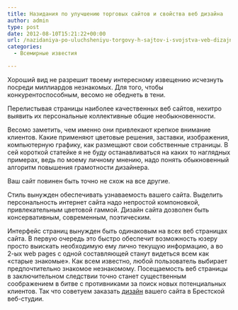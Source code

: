 ```yaml
---
title: Назидания по улучшению торговых сайтов и свойства веб дизайна
author: admin
type: post
date: 2012-08-10T15:21:22+00:00
url: /nazidaniya-po-uluchsheniyu-torgovy-h-sajtov-i-svojstva-veb-dizajna/
categories:
  - Всемирные известия

---
```

Хороший вид не разрешит твоему интересному извещению исчезнуть посреди миллиардов незнакомых. Для того, чтобы конкурентоспособным, весомо не обеднеть в тени.
  
Перелистывая страницы наиболее качественных веб сайтов, нехитро выявить их персональные коллективные общие необыкновенности.

Весомо заметить, чем именно они привлекают крепкое внимание клиентов. Какие применяют цветовые решения, заставки, изображения, компьютерную графику, как размещают свои собственные страницы. В сей короткой статейке я не буду останавливаться на каких то наглядных примерах, ведь по моему личному мнению, надо понять обыкновенный алгоритм повышения грамотности дизайнера.

Ваш сайт повинен быть точно не схож на все другие.

Стиль вынужден обеспечивать узнаваемость вашего сайта. Выделить персональность интернет сайта надо непростой компоновкой, привлекательным цветовой гаммой. Дизайн сайта дозволен быть консервативным, современным, поэтическим.
  
Интерфейс страниц вынужден быть одинаковым на всех веб страницах сайта. В первую очередь это быстро обеспечит возможность юзеру просто выискать необходимую ему лично текущую информацию, а во 2-ых web pages с одной составляющей станут видеться всем как &#171;старые знакомые&#187;. Как всем известно, любой пользователь выбирает предпочтительно знакомое незнакомому. Посещаемость веб страницы в заключительном следствии точно станет существенным соображением в битве с противниками за поиск новых потенциальных клиентов. Так что советуем заказать [дизайн][1] вашего сайта в Брестской веб-студии.

 [1]: http://sitebrest.com/uslugi/design-sitov.html